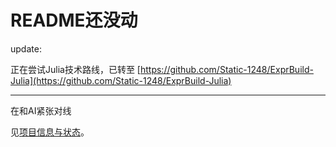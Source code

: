 # README还没动

update:

正在尝试Julia技术路线，已转至 [https://github.com/Static-1248/ExprBuild-Julia](https://github.com/Static-1248/ExprBuild-Julia)

---

在和AI紧张对线

见[项目信息与状态](./working-notes/project-status.md/)。
